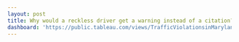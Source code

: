 ```yaml
---
layout: post
title: Why would a reckless driver get a warning instead of a citation?
dashboard: 'https://public.tableau.com/views/TrafficViolationsinMaryland/Question?/Splash'
---
```


<!-- {% include post_dashboard.html %} -->
